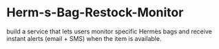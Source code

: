 # Herm-s-Bag-Restock-Monitor
build a service that lets users monitor specific Hermès bags and receive instant alerts (email + SMS) when the item is available. 
